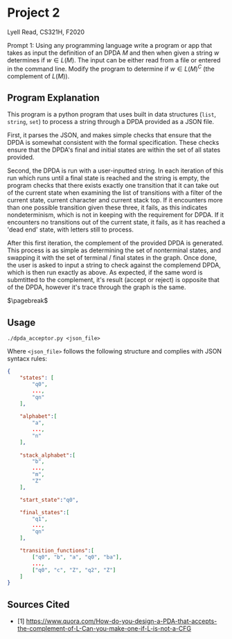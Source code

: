 # Project 2

Lyell Read, CS321H, F2020

Prompt 1: Using any programming language write a program or app that takes as input the definition of an DPDA $M$ and then when given a string $w$ determines if $w \in L(M)$. The input can be either read from a file or entered in the command line. Modify the program to determine if $w \in L(M)^{C}$ (the complement of $L(M)$).

## Program Explanation

This program is a python program that uses built in data structures (`list`, `string`, `set`) to process a string through a DPDA provided as a JSON file. 

First, it parses the JSON, and makes simple checks that ensure that the DPDA is somewhat consistent with the formal specification. These checks ensure that the DPDA's final and initial states are within the set of all states provided. 

Second, the DPDA is run with a user-inputted string. In each iteration of this run which runs until a final state is reached and the string is empty, the program checks that there exists exactly one transition that it can take out of the current state when examining the list of transitions with a filter of the current state, current character and current stack top. If it encounters more than one possible transition given these three, it fails, as this indicates nondeterminism, which is not in keeping with the requirement for DPDA. If it encounters no transitions out of the current state, it fails, as it has reached a 'dead end' state, with letters still to process. 

After this first iteration, the complement of the provided DPDA is generated. This process is as simple as determining the set of nonterminal states, and swapping it with the set of terminal / final states in the graph. Once done, the user is asked to input a string to check against the complemend DPDA, which is then run exactly as above. As expected, if the same word is submtitted to the complement, it's result (accept or reject) is opposite that of the DPDA, however it's trace through the graph is the same. 

$\pagebreak$

## Usage

```
./dpda_acceptor.py <json_file>
```

Where `<json_file>` follows the following structure and complies with JSON syntacx rules:

```json
{
	"states": [
		"q0",
		...,
		"qn"
	],
	
	"alphabet":[
		"a",
		...,
		"n"
	],
	
	"stack_alphabet":[
		"b",
		...,
		"m",
		"Z"
	],

	"start_state":"q0",

	"final_states":[
		"q1",
		...,
		"qn"
	],

	"transition_functions":[
		["q0", "b", "a", "q0", "ba"],
		...,
		["q0", "c", "Z", "q2", "Z"]
	]
}
```

## Sources Cited

- [1] https://www.quora.com/How-do-you-design-a-PDA-that-accepts-the-complement-of-L-Can-you-make-one-if-L-is-not-a-CFG